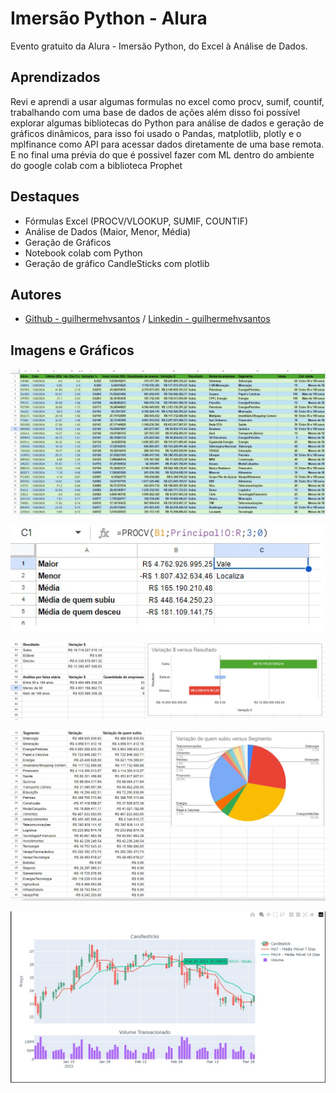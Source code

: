 
# Imersão Python - Alura

Evento gratuito da Alura - Imersão Python, do Excel à Análise de Dados.


## Aprendizados

Revi e aprendi a usar algumas formulas no excel como procv, sumif, countif, trabalhando com uma base de dados de ações além disso foi possível explorar algumas bibliotecas do Python para análise de dados e geração de gráficos dinâmicos, para isso foi usado o Pandas, matplotlib, plotly e o mplfinance como API para acessar dados diretamente de uma base remota. E no final uma prévia do que é possivel fazer com ML dentro do ambiente do google colab com a biblioteca Prophet


## Destaques

- Fórmulas Excel (PROCV/VLOOKUP, SUMIF, COUNTIF)
- Análise de Dados (Maior, Menor, Média)
- Geração de Gráficos
- Notebook colab com Python
- Geração de gráfico CandleSticks com plotlib

## Autores

- [Github - guilhermehvsantos](https://github.com/guilhermehvsantos) / [Linkedin - guilhermehvsantos](https://www.linkedin.com/in/guilhermehvs/)

## Imagens e Gráficos  

![Base de Dados](imagens/base_bolsa.jpg)

![Procv](imagens/Procv.jpg)

![Resultado](imagens/resultado.jpg)

![Variação por Segmento](imagens/Var_seg_excel.jpg)

![Gráfico de Velas - Candlestick](imagens/Var_graph.jpg)
